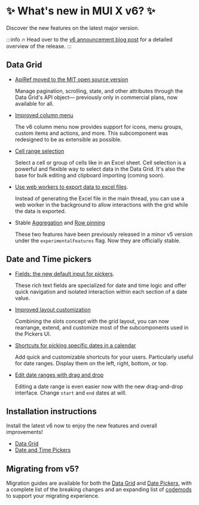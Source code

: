 # ✨ What's new in MUI X v6? ✨

<p class="description">Discover the new features on the latest major version.</p>

:::info
🔥 Head over to the [v6 announcement blog post](/blog/mui-x-v6/) for a detailed overview of the release.
:::

## Data Grid

- [ApiRef moved to the MIT open source version](/x/react-data-grid/api-object/)

  Manage pagination, scrolling, state, and other attributes through the Data Grid's API object— previously only in commercial plans, now available for all.

- [Improved column menu](/x/react-data-grid/column-menu/)

  The v6 column menu now provides support for icons, menu groups, custom items and actions, and more.
  This subcomponent was redesigned to be as extensible as possible.

- [Cell range selection](/x/react-data-grid/cell-selection/) [<span class="plan-premium"></span>](/x/introduction/licensing/#premium-plan)

  Select a cell or group of cells like in an Excel sheet.
  Cell selection is a powerful and flexible way to select data in the Data Grid.
  It's also the base for bulk editing and clipboard importing (coming soon).

- [Use web workers to export data to excel files](/x/react-data-grid/export/#using-a-web-worker). [<span class="plan-premium"></span>](/x/introduction/licensing/#premium-plan)

  Instead of generating the Excel file in the main thread, you can use a web worker in the background to allow interactions with the grid while the data is exported.

- Stable [Aggregation](/x/react-data-grid/aggregation/) [<span class="plan-premium"></span>](/x/introduction/licensing/#premium-plan) and [Row pinning](/x/react-data-grid/row-pinning/) [<span class="plan-pro"></span>](/x/introduction/licensing/#pro-plan)

  These two features have been previously released in a minor v5 version under the `experimentalFeatures` flag. Now they are officially stable.

## Date and Time pickers

- [Fields: the new default input for pickers](/x/react-date-pickers/fields/).

  These rich text fields are specialized for date and time logic and offer quick navigation and isolated interaction within each section of a date value.

- [Improved layout customization](/x/react-date-pickers/custom-layout/)

  Combining the slots concept with the grid layout, you can now rearrange, extend, and customize most of the subcomponents used in the Pickers UI.

- [Shortcuts for picking specific dates in a calendar](/x/react-date-pickers/shortcuts/)

  Add quick and customizable shortcuts for your users. Particularly useful for date ranges.
  Display them on the left, right, bottom, or top.

- [Edit date ranges with drag and drop](/x/react-date-pickers/date-range-calendar/) [<span class="plan-pro"></span>](/x/introduction/licensing/#pro-plan)

  Editing a date range is even easier now with the new drag-and-drop interface. Change `start` and `end` dates at will.

## Installation instructions

Install the latest v6 now to enjoy the new features and overall improvements!

- [Data Grid](/x/react-data-grid/getting-started/#installation)
- [Date and Time Pickers](/x/react-date-pickers/getting-started/#installation)

## Migrating from v5?

<!-- #default-branch-switch -->

Migration guides are available for both the [Data Grid](/x/migration/migration-data-grid-v5/) and [Date Pickers](/x/migration/migration-pickers-v5/), with a complete list of the breaking changes and an expanding list of [codemods](https://github.com/mui/mui-x/blob/master/packages/x-codemod/README.md) to support your migrating experience.
